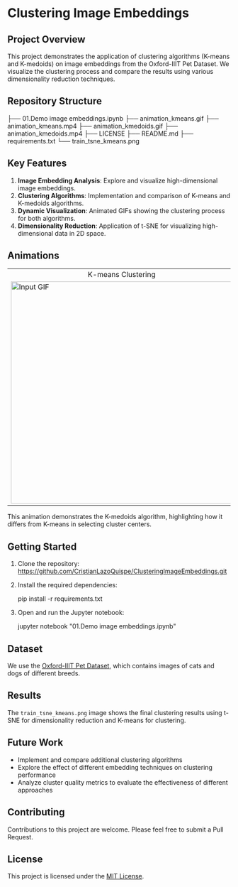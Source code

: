 # Clustering Image Embeddings

## Project Overview

This project demonstrates the application of clustering algorithms (K-means and K-medoids) on image embeddings from the Oxford-IIIT Pet Dataset. We visualize the clustering process and compare the results using various dimensionality reduction techniques.

## Repository Structure
├── 01.Demo image embeddings.ipynb
├── animation_kmeans.gif
├── animation_kmeans.mp4
├── animation_kmedoids.gif
├── animation_kmedoids.mp4
├── LICENSE
├── README.md
├── requirements.txt
└── train_tsne_kmeans.png


## Key Features

1. **Image Embedding Analysis**: Explore and visualize high-dimensional image embeddings.
2. **Clustering Algorithms**: Implementation and comparison of K-means and K-medoids algorithms.
3. **Dynamic Visualization**: Animated GIFs showing the clustering process for both algorithms.
4. **Dimensionality Reduction**: Application of t-SNE for visualizing high-dimensional data in 2D space.

## Animations


<table>
  <tr>
    <td align="center">K-means Clustering</td>
    <td align="center">K-medoids Clustering</td>
  </tr>
  <tr>
    <td><img src="animation_kmeans.gif" alt="Input GIF" width="500"></td>
    <td><img src="animation_kmedoids.gif" alt="Output GIF" width="500"></td>
  </tr>
</table>

This animation demonstrates the K-medoids algorithm, highlighting how it differs from K-means in selecting cluster centers.

## Getting Started

1. Clone the repository: https://github.com/CristianLazoQuispe/ClusteringImageEmbeddings.git
2. Install the required dependencies:

    pip install -r requirements.txt

3. Open and run the Jupyter notebook:

    jupyter notebook "01.Demo image embeddings.ipynb"


## Dataset

We use the [Oxford-IIIT Pet Dataset](https://www.robots.ox.ac.uk/~vgg/data/pets/), which contains images of cats and dogs of different breeds.

## Results

The `train_tsne_kmeans.png` image shows the final clustering results using t-SNE for dimensionality reduction and K-means for clustering.

## Future Work

- Implement and compare additional clustering algorithms
- Explore the effect of different embedding techniques on clustering performance
- Analyze cluster quality metrics to evaluate the effectiveness of different approaches

## Contributing

Contributions to this project are welcome. Please feel free to submit a Pull Request.

## License

This project is licensed under the [MIT License](LICENSE).